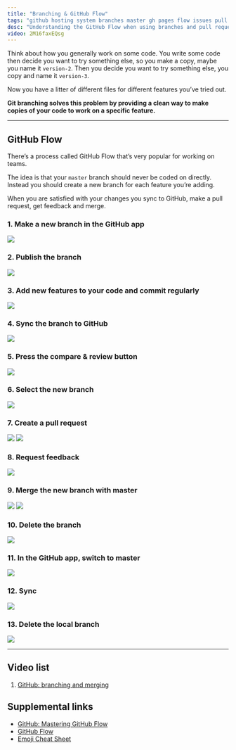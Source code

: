 ```yaml
---
title: "Branching & GitHub Flow"
tags: "github hosting system branches master gh pages flow issues pull requests"
desc: "Understanding the GitHub Flow when using branches and pull requests with your team."
video: 2M16faxEQsg
---
```


Think about how you generally work on some code. You write some code then decide you want to try something else, so you make a copy, maybe you name it `version-2`. Then you decide you want to try something else, you copy and name it `version-3`.

Now you have a litter of different files for different features you’ve tried out.

**Git branching solves this problem by providing a clean way to make copies of your code to work on a specific feature.**

---

## GitHub Flow

There’s a process called GitHub Flow that’s very popular for working on teams.

The idea is that your `master` branch should never be coded on directly. Instead you should create a new branch for each feature you’re adding.

When you are satisfied with your changes you sync to GitHub, make a pull request, get feedback and merge.

### 1. Make a new branch in the GitHub app

![](create.jpg)

### 2. Publish the branch

![](publish.jpg)

### 3. Add new features to your code and commit regularly

![](commit.jpg)

### 4. Sync the branch to GitHub

![](sync-up.jpg)

### 5. Press the compare & review button

![](compare-review.jpg)

### 6. Select the new branch

![](choose-branch.jpg)

### 7. Create a pull request

![](pull-request.jpg)
![](send-pull-request.jpg)

### 8. Request feedback

![](get-feedback.jpg)

### 9. Merge the new branch with master

![](merge.jpg)
![](confirm-merge.jpg)

### 10. Delete the branch

![](delete-remote.jpg)

### 11. In the GitHub app, switch to master

![](switch-branch.jpg)

### 12. Sync

![](sync-down.jpg)

### 13. Delete the local branch

![](delete-local.jpg)

---

## Video list

1. [GitHub: branching and merging](https://www.youtube.com/watch?v=2M16faxEQsg&index=6&list=PLWjCJDeWfDdcj8_NSNFfsbHrjCfetYJWJ)

## Supplemental links

- [GitHub: Mastering GitHub Flow](https://guides.github.com/introduction/flow/index.html)
- [GitHub Flow](http://scottchacon.com/2011/08/31/github-flow.html)
- [Emoji Cheat Sheet](http://www.emoji-cheat-sheet.com/)
